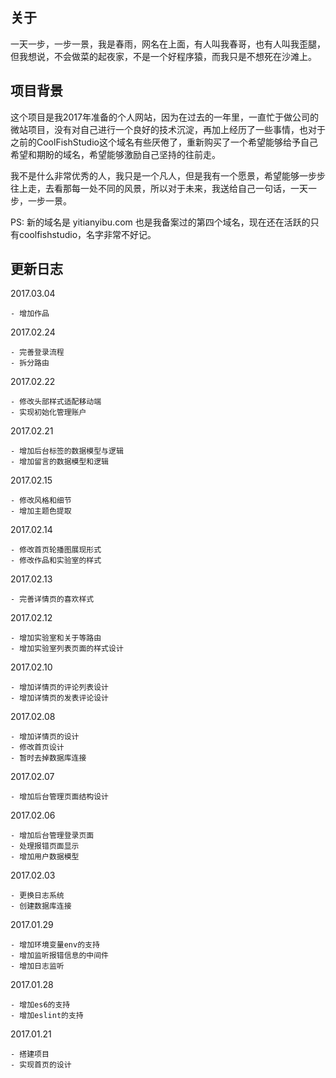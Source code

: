 ## 关于

一天一步，一步一景，我是春雨，网名在上面，有人叫我春哥，也有人叫我歪腿，但我想说，不会做菜的起夜家，不是一个好程序猿，而我只是不想死在沙滩上。

## 项目背景

这个项目是我2017年准备的个人网站，因为在过去的一年里，一直忙于做公司的微站项目，没有对自己进行一个良好的技术沉淀，再加上经历了一些事情，也对于之前的CoolFishStudio这个域名有些厌倦了，重新购买了一个希望能够给予自己希望和期盼的域名，希望能够激励自己坚持的往前走。

我不是什么非常优秀的人，我只是一个凡人，但是我有一个愿景，希望能够一步步往上走，去看那每一处不同的风景，所以对于未来，我送给自己一句话，一天一步，一步一景。

PS: 新的域名是 yitianyibu.com 也是我备案过的第四个域名，现在还在活跃的只有coolfishstudio，名字非常不好记。

## 更新日志

2017.03.04

    - 增加作品

2017.02.24

    - 完善登录流程
    - 拆分路由

2017.02.22

    - 修改头部样式适配移动端
    - 实现初始化管理账户

2017.02.21

    - 增加后台标签的数据模型与逻辑
    - 增加留言的数据模型和逻辑

2017.02.15

    - 修改风格和细节
    - 增加主题色提取

2017.02.14

    - 修改首页轮播图展现形式
    - 修改作品和实验室的样式

2017.02.13

    - 完善详情页的喜欢样式

2017.02.12

    - 增加实验室和关于等路由
    - 增加实验室列表页面的样式设计

2017.02.10

    - 增加详情页的评论列表设计
    - 增加详情页的发表评论设计

2017.02.08

    - 增加详情页的设计
    - 修改首页设计
    - 暂时去掉数据库连接

2017.02.07

    - 增加后台管理页面结构设计

2017.02.06

    - 增加后台管理登录页面
    - 处理报错页面显示
    - 增加用户数据模型

2017.02.03

    - 更换日志系统
    - 创建数据库连接

2017.01.29

    - 增加环境变量env的支持
    - 增加监听报错信息的中间件
    - 增加日志监听

2017.01.28

    - 增加es6的支持
    - 增加eslint的支持

2017.01.21

    - 搭建项目
    - 实现首页的设计

